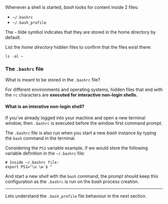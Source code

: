 Whenever a shell is started, _bash_ looks for content inside 2 files: 

- `~/.bashrc`
- `~/.bash_profile`

The `~` tilde symbol indicates that they are stored in the home directory by default.

List the _home directory_ hidden files to confirm that the files exist there: 

```
ls -al ~
```

### The `.bashrc` file
What is meant to be stored in the `.bashrc` file?

For different environments and operating systems, hidden files that end with the `rc` characters are __executed for interactive non-login shells.__

#### What is an interative non-login shell?

If you’ve already logged into your machine and open a new terminal window, then `.bashrc` is executed before the window first command prompt.

The `.bashrc` file is also run when you start a new _bash_ instance by typing the `bash` command in the terminal.

Considering the `PS1` variable example, if we would store the following variable definition in the `~/.bashrc` file:

```
# Inside ~/.bashrc file:
export PS1="\u \w $ "
```

And start a new _shell_ with the `bash` command, the prompt should keep this configuration as the `.bashrc` is run on the _bash_ process creation.

---
Lets understand the `.bash_profile` file behaviour in the next section.